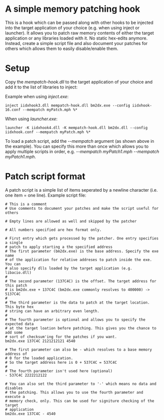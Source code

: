 # A simple memory patching hook

This is a hook which can be passed along with other hooks to be injected into the target application
of your choice (e.g. when using inject or launcher). It allows you to patch raw memory contents of
either the target application or any libraries loaded with it. No static hex-edits anymore. Instead,
create a simple script file and also document your patches for others which allows them to easily
disable/enable them.

# Setup

Copy the *mempatch-hook.dll* to the target application of your choice and add it to the list of
libraries to inject:

Example when using *inject.exe*:

```
inject iidxhook3.dll mempatch-hook.dll bm2dx.exe --config iidxhook-16.conf --mempatch myPatch.mph %*
```

When using *launcher.exe*:

```
launcher -K iidxhook4.dll -K mempatch-hook.dll bm2dx.dll --config iidxhook.conf --mempatch myPatch.mph %*
```

To load a patch script, add the *--mempatch <path to patch script>* argument (as shown above in the
example). You can specify this more than once which allows you to apply multiple scripts in order,
e.g. *--mempatch myPatch1.mph --mempatch myPatch1.mph*.

# Patch script format

A patch script is a simple list of items seperated by a newline character (i.e. one item = one
line). Example script file:

```
# This is a comment
# Use comments to document your patches and make the script useful for others

# Empty lines are allowed as well and skipped by the patcher

# All numbers specified are hex format only.

# First entry which gets processed by the patcher. One entry specifies a single
# patch to apply starting a the specified address
# The first parameter (bm2dx.exe) is the base address. Specify the exe name
# of the application for relative addreses to patch inside the exe. You can
# also specify dlls loaded by the target application (e.g. libacio.dll)
#
# The second parameter (137C4C) is the offset. The target address for this patch
# is bm2dx.exe + 137C4C (bm2dx.exe commonly resolves to 400000) -> 5137C4C
#
# The third parameter is the data to patch at the target location. This byte hex 
# string can have an arbitrary even length.
#
# The fourth parameter is optional and allows you to specify the expected data
# at the target loation before patching. This gives you the chance to add some
# sort of checksum'ing for the patches if you want.
bm2dx.exe 137C4C 2121212121 4540

# The first parameter can also be - which resolves to a base memory address of
# 0 for the loaded application.
# So the target address here is 0 + 537C4C = 537C4C
#
# The fourth parameter isn't used here (optional)
- 537C4C 2222212122 

# You can also set the third parameter to '-' which means no data and disables
# the patching. This allows you to use the fourth parameter and execute a 
# memory check, only. This can be used for signiture checking of the target
# application
bm2dx.exe 137C4C - 4540
```
